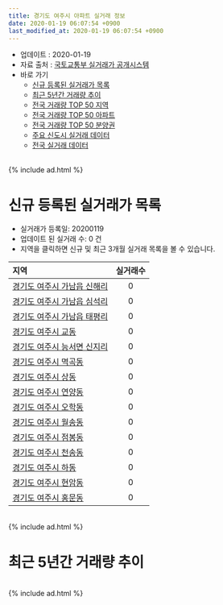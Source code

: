 ```yaml
---
title: 경기도 여주시 아파트 실거래 정보
date: 2020-01-19 06:07:54 +0900
last_modified_at: 2020-01-19 06:07:54 +0900
---
```


* 업데이트 : 2020-01-19
* 자료 출처 : [국토교통부 실거래가 공개시스템](http://rt.molit.go.kr)
* 바로 가기
    * [신규 등록된 실거래가 목록](#신규-등록된-실거래가-목록)
    * [최근 5년간 거래량 추이](#최근-5년간-거래량-추이)
    * [전국 거래량 TOP 50 지역](https://apt-info.github.io/apt-trade-info/최근-3개월-전국에서-가장-거래가-많이-발생한-지역)
    * [전국 거래량 TOP 50 아파트](https://apt-info.github.io/apt-trade-info/최근-3개월-전국에서-가장-거래가-많이-발생한-아파트)
    * [전국 거래량 TOP 50 분양권](https://apt-info.github.io/apt-trade-info/최근-3개월-전국에서-가장-거래가-많이-발생한-분양권)
    * [주요 신도시 실거래 데이터](https://apt-info.github.io/apt-trade-info/주요-신도시)
    * [전국 실거래 데이터](https://apt-info.github.io/apt-trade-info/전국)

<br>
{% include ad.html %}
<br>

# 신규 등록된 실거래가 목록
* 실거래가 등록일: 20200119
* 업데이트 된 실거래 수: 0 건
* 지역을 클릭하면 신규 및 최근 3개월 실거래 목록을 볼 수 있습니다.


|지역|실거래수|
|:---|:---:|
|[경기도 여주시 가남읍 신해리](https://apt-info.github.io/apt-trade-info/경기도-여주시-가남읍-신해리)|0|
|[경기도 여주시 가남읍 심석리](https://apt-info.github.io/apt-trade-info/경기도-여주시-가남읍-심석리)|0|
|[경기도 여주시 가남읍 태평리](https://apt-info.github.io/apt-trade-info/경기도-여주시-가남읍-태평리)|0|
|[경기도 여주시 교동](https://apt-info.github.io/apt-trade-info/경기도-여주시-교동)|0|
|[경기도 여주시 능서면 신지리](https://apt-info.github.io/apt-trade-info/경기도-여주시-능서면-신지리)|0|
|[경기도 여주시 멱곡동](https://apt-info.github.io/apt-trade-info/경기도-여주시-멱곡동)|0|
|[경기도 여주시 상동](https://apt-info.github.io/apt-trade-info/경기도-여주시-상동)|0|
|[경기도 여주시 연양동](https://apt-info.github.io/apt-trade-info/경기도-여주시-연양동)|0|
|[경기도 여주시 오학동](https://apt-info.github.io/apt-trade-info/경기도-여주시-오학동)|0|
|[경기도 여주시 월송동](https://apt-info.github.io/apt-trade-info/경기도-여주시-월송동)|0|
|[경기도 여주시 점봉동](https://apt-info.github.io/apt-trade-info/경기도-여주시-점봉동)|0|
|[경기도 여주시 천송동](https://apt-info.github.io/apt-trade-info/경기도-여주시-천송동)|0|
|[경기도 여주시 하동](https://apt-info.github.io/apt-trade-info/경기도-여주시-하동)|0|
|[경기도 여주시 현암동](https://apt-info.github.io/apt-trade-info/경기도-여주시-현암동)|0|
|[경기도 여주시 홍문동](https://apt-info.github.io/apt-trade-info/경기도-여주시-홍문동)|0|


<br>
{% include ad.html %}
<br>

# 최근 5년간 거래량 추이


<div style="width:100%;">
    <canvas id="deal_progress" height="200"></canvas>
</div>

<script>
new Chart(document.getElementById("deal_progress"), {
    type: 'line',
    data: {
        labels: ['201501','201502','201503','201504','201505','201506','201507','201508','201509','201510','201511','201512','201601','201602','201603','201604','201605','201606','201607','201608','201609','201610','201611','201612','201701','201702','201703','201704','201705','201706','201707','201708','201709','201710','201711','201712','201801','201802','201803','201804','201805','201806','201807','201808','201809','201810','201811','201812','201901','201902','201903','201904','201905','201906','201907','201908','201909','201910','201911','201912','202001'],
        datasets: [{
            label: '매매',
            pointRadius: 1,
            data: [132, 97, 174, 130, 129, 110, 127, 114, 112, 105, 93, 85, 84, 93, 129, 113, 96, 95, 67, 108, 90, 87, 65, 58, 58, 63, 52, 70, 66, 61, 67, 58, 71, 73, 53, 45, 69, 50, 77, 50, 48, 44, 42, 51, 54, 61, 59, 44, 39, 56, 49, 43, 39, 44, 59, 59, 63, 58, 44, 59, 21],
            borderColor: "rgba(255, 201, 14, 1)",
            backgroundColor: "rgba(255, 201, 14, 0.5)",
            fill: false,
            lineTension: 0
        },{
            label: '전월세',
            pointRadius: 1,
            data: [92, 87, 97, 87, 81, 59, 60, 58, 72, 77, 69, 50, 71, 70, 76, 57, 47, 54, 52, 59, 59, 79, 61, 49, 52, 53, 68, 82, 50, 60, 50, 63, 49, 62, 55, 47, 84, 60, 69, 67, 50, 67, 56, 50, 45, 63, 58, 62, 71, 55, 71, 48, 66, 58, 69, 57, 69, 97, 68, 47, 14],
            borderColor: "rgba(0, 141, 185, 1)",
            backgroundColor: "rgba(0, 141, 185, 0.5)",
            fill: false,
            lineTension: 0
        }
        ]
    },
    options: {
        responsive: true,
        title: {
            display: false
        },
        tooltips: {
            mode: 'index',
            intersect: false
        },
        hover: {
            mode: 'nearest',
            intersect: true
        },
        scales: {
            xAxes: [{
                display: true,
                scaleLabel: {
                    display: true,
                    labelString: '년/월'
                }
            }],
            yAxes: [{
                display: true,
                ticks: {
                    suggestedMin: 0,
                },
                scaleLabel: {
                    display: true,
                    labelString: '실거래 수'
                }
            }]
        }
    }
});

</script>


<br>
{% include ad.html %}
<br>

